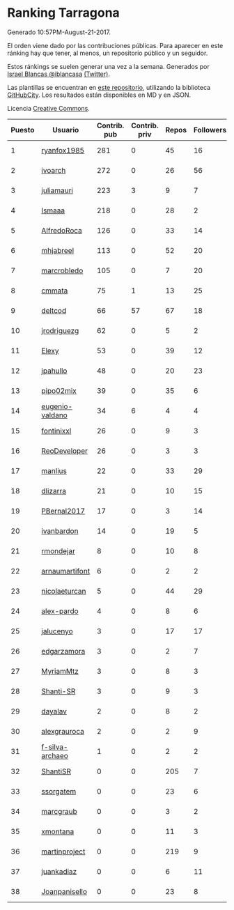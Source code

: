 # Ranking Tarragona

Generado 10:57PM-August-21-2017.

El orden viene dado por las contribuciones públicas. Para aparecer en este ránking hay que tener, al menos, un repositorio público y un seguidor.

Estos ránkings se suelen generar una vez a la semana. Generados por [Israel Blancas @iblancasa](https://github.com/iblancasa/) [(Twitter)](https://twitter.com/iblancasa).

Las plantillas se encuentran en [este repositorio](https://github.com/iblancasa/GH-Spanish-Ranking), utilizando la biblioteca [GitHubCity](https://github.com/iblancasa/GitHubCity). Los resultados están disponibles en MD y en JSON.

Licencia [Creative Commons](https://creativecommons.org/licenses/by/4.0/).

| Puesto   |  Usuario  | Contrib. pub | Contrib. priv |Repos| Followers | Desde |  Avatar  |
|----------|-----------|--------------|---------------|-----|-----------|-------|----------|
|1|[ryanfox1985](https://github.com/ryanfox1985)|281|0|45|16|2011-10-26|![ryanfox1985](https://avatars1.githubusercontent.com/u/1152728)|
|2|[ivoarch](https://github.com/ivoarch)|272|0|26|56|2011-03-18|![ivoarch](https://avatars0.githubusercontent.com/u/677124)|
|3|[juliamauri](https://github.com/juliamauri)|223|3|9|7|2013-11-28|![juliamauri](https://avatars3.githubusercontent.com/u/6062402)|
|4|[Ismaaa](https://github.com/Ismaaa)|218|0|28|2|2016-09-16|![Ismaaa](https://avatars3.githubusercontent.com/u/22240843)|
|5|[AlfredoRoca](https://github.com/AlfredoRoca)|126|0|33|14|2014-08-15|![AlfredoRoca](https://avatars1.githubusercontent.com/u/8455554)|
|6|[mhjabreel](https://github.com/mhjabreel)|113|0|52|20|2014-10-08|![mhjabreel](https://avatars2.githubusercontent.com/u/9088025)|
|7|[marcrobledo](https://github.com/marcrobledo)|105|0|7|20|2015-09-19|![marcrobledo](https://avatars3.githubusercontent.com/u/14358263)|
|8|[cmmata](https://github.com/cmmata)|75|1|13|25|2013-04-22|![cmmata](https://avatars2.githubusercontent.com/u/4223148)|
|9|[deltcod](https://github.com/deltcod)|66|57|67|18|2015-09-22|![deltcod](https://avatars2.githubusercontent.com/u/14791993)|
|10|[jrodriguezg](https://github.com/jrodriguezg)|62|0|5|2|2013-02-05|![jrodriguezg](https://avatars2.githubusercontent.com/u/3486118)|
|11|[Elexy](https://github.com/Elexy)|53|0|39|12|2010-10-14|![Elexy](https://avatars1.githubusercontent.com/u/439063)|
|12|[jpahullo](https://github.com/jpahullo)|48|0|20|23|2012-07-26|![jpahullo](https://avatars0.githubusercontent.com/u/2048296)|
|13|[pipo02mix](https://github.com/pipo02mix)|39|0|35|6|2011-07-03|![pipo02mix](https://avatars1.githubusercontent.com/u/892157)|
|14|[eugenio-valdano](https://github.com/eugenio-valdano)|34|6|4|4|2014-03-12|![eugenio-valdano](https://avatars1.githubusercontent.com/u/6929185)|
|15|[fontinixxl](https://github.com/fontinixxl)|26|0|9|3|2013-07-24|![fontinixxl](https://avatars3.githubusercontent.com/u/5080665)|
|16|[ReoDeveloper](https://github.com/ReoDeveloper)|26|0|3|3|2013-01-20|![ReoDeveloper](https://avatars1.githubusercontent.com/u/3322211)|
|17|[manlius](https://github.com/manlius)|22|0|33|29|2013-11-18|![manlius](https://avatars2.githubusercontent.com/u/5968066)|
|18|[dlizarra](https://github.com/dlizarra)|21|0|10|15|2015-04-12|![dlizarra](https://avatars1.githubusercontent.com/u/11906353)|
|19|[PBernal2017](https://github.com/PBernal2017)|17|0|3|14|2017-02-23|![PBernal2017](https://avatars3.githubusercontent.com/u/25979373)|
|20|[ivanbardon](https://github.com/ivanbardon)|14|0|19|5|2013-10-30|![ivanbardon](https://avatars0.githubusercontent.com/u/5808889)|
|21|[rmondejar](https://github.com/rmondejar)|8|0|10|8|2008-06-20|![rmondejar](https://avatars2.githubusercontent.com/u/14419)|
|22|[arnaumartifont](https://github.com/arnaumartifont)|6|0|2|2|2014-11-07|![arnaumartifont](https://avatars2.githubusercontent.com/u/9613200)|
|23|[nicolaeturcan](https://github.com/nicolaeturcan)|5|0|44|29|2014-04-10|![nicolaeturcan](https://avatars0.githubusercontent.com/u/7248811)|
|24|[alex-pardo](https://github.com/alex-pardo)|4|0|8|6|2012-09-19|![alex-pardo](https://avatars3.githubusercontent.com/u/2378470)|
|25|[jalucenyo](https://github.com/jalucenyo)|3|0|17|17|2012-04-06|![jalucenyo](https://avatars2.githubusercontent.com/u/1618926)|
|26|[edgarzamora](https://github.com/edgarzamora)|3|0|2|7|2013-05-02|![edgarzamora](https://avatars0.githubusercontent.com/u/4320475)|
|27|[MyriamMtz](https://github.com/MyriamMtz)|3|0|8|3|2013-11-25|![MyriamMtz](https://avatars0.githubusercontent.com/u/6032560)|
|28|[Shanti-SR](https://github.com/Shanti-SR)|3|0|9|3|2014-11-12|![Shanti-SR](https://avatars3.githubusercontent.com/u/9694646)|
|29|[dayalav](https://github.com/dayalav)|2|0|8|2|2013-06-10|![dayalav](https://avatars1.githubusercontent.com/u/4660940)|
|30|[alexgrauroca](https://github.com/alexgrauroca)|2|0|2|9|2013-07-31|![alexgrauroca](https://avatars0.githubusercontent.com/u/5131860)|
|31|[f-silva-archaeo](https://github.com/f-silva-archaeo)|1|0|2|2|2016-05-04|![f-silva-archaeo](https://avatars0.githubusercontent.com/u/19189330)|
|32|[ShantiSR](https://github.com/ShantiSR)|0|0|205|7|2013-01-16|![ShantiSR](https://avatars0.githubusercontent.com/u/3288528)|
|33|[ssorgatem](https://github.com/ssorgatem)|0|0|23|6|2009-07-23|![ssorgatem](https://avatars1.githubusercontent.com/u/108138)|
|34|[marcgraub](https://github.com/marcgraub)|0|0|3|2|2012-10-02|![marcgraub](https://avatars0.githubusercontent.com/u/2468006)|
|35|[xmontana](https://github.com/xmontana)|0|0|11|3|2011-03-04|![xmontana](https://avatars1.githubusercontent.com/u/650776)|
|36|[martinproject](https://github.com/martinproject)|0|0|219|9|2008-06-13|![martinproject](https://avatars3.githubusercontent.com/u/13601)|
|37|[juankadiaz](https://github.com/juankadiaz)|0|0|6|11|2013-10-04|![juankadiaz](https://avatars1.githubusercontent.com/u/5609996)|
|38|[Joanpanisello](https://github.com/Joanpanisello)|0|0|23|8|2013-09-20|![Joanpanisello](https://avatars2.githubusercontent.com/u/5502417)|
